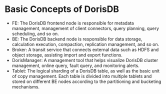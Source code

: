 # Basic Concepts of DorisDB

* FE: The DorisDB frontend node is responsible for metadata management, management of client connectors, query planning, query scheduling, and so on.
* BE: The DorisDB backend node is responsible for data storage, calculation execution, compaction, replication management, and so on.
* Broker: A transit service that connects external data such as HDFS and object storage, assisting import and export functions.
* DorisManager: A management tool that helps visualize DorisDB cluster management, online query, fault query, and monitoring alerts.
* Tablet: The logical sharding of a DorisDB table, as well as the basic unit of copy management. Each table is divided into multiple tablets and stored on different BE nodes according to the partitioning and bucketing mechanisms.
